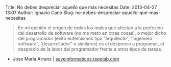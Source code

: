 Title: No debes despreciar aquello que más necesitas
Date: 2013-04-27 13:07
Author: Ignacio Cano
Slug: no-debes-despreciar-aquello-que-mas-necesitas

> En mi opinión el origen de todos los males que afectan a la profesión
> del desarrollo de software (no me meto en otras cosas), o mejor dicho
> del programador (evito eufemismos tipo ”arquitecto”, ”ingeniero
> software”, ”desarrollador” o similares) es el desprecio a programar,
> el desprecio de la labor del programador frente a otros tipos de
> tareas.

- Jose María Arranz | [saveinformaticos.reeelab.com][]

  [saveinformaticos.reeelab.com]: http://saveinformaticos.reeelab.com/2013/04/10/no-debes-despreciar-aquello-que-mas-necesitas/
    "No debes despreciar aquello que más necesitas"
